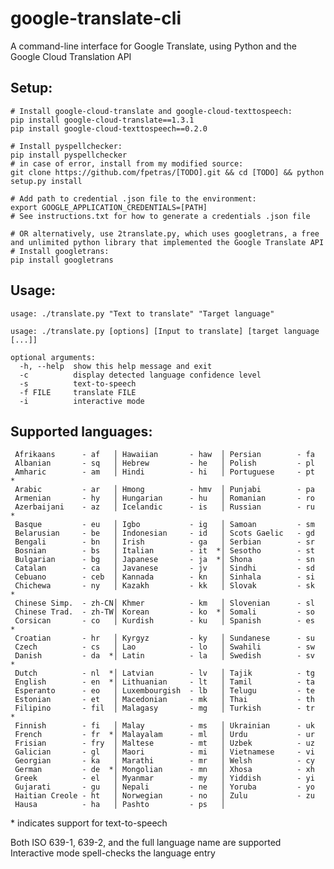# google-translate-cli
A command-line interface for Google Translate, using Python and the Google Cloud Translation API

## Setup:

```
# Install google-cloud-translate and google-cloud-texttospeech:
pip install google-cloud-translate==1.3.1
pip install google-cloud-texttospeech==0.2.0

# Install pyspellchecker:
pip install pyspellchecker
# in case of error, install from my modified source:
git clone https://github.com/fpetras/[TODO].git && cd [TODO] && python setup.py install

# Add path to credential .json file to the environment:
export GOOGLE_APPLICATION_CREDENTIALS=[PATH]
# See instructions.txt for how to generate a credentials .json file

# OR alternatively, use 2translate.py, which uses googletrans, a free and unlimited python library that implemented the Google Translate API
# Install googletrans:
pip install googletrans

```

## Usage:

`usage: ./translate.py "Text to translate" "Target language"`

```
usage: ./translate.py [options] [Input to translate] [target language [...]]

optional arguments:
  -h, --help  show this help message and exit
  -c          display detected language confidence level
  -s          text-to-speech
  -f FILE     translate FILE
  -i          interactive mode
```

## Supported languages:


     Afrikaans      - af   │ Hawaiian       - haw  │ Persian        - fa   
     Albanian       - sq   │ Hebrew         - he   │ Polish         - pl   
     Amharic        - am   │ Hindi          - hi   │ Portuguese     - pt  *
     Arabic         - ar   │ Hmong          - hmv  │ Punjabi        - pa   
     Armenian       - hy   │ Hungarian      - hu   │ Romanian       - ro   
     Azerbaijani    - az   │ Icelandic      - is   │ Russian        - ru  *
     Basque         - eu   │ Igbo           - ig   │ Samoan         - sm   
     Belarusian     - be   │ Indonesian     - id   │ Scots Gaelic   - gd   
     Bengali        - bn   │ Irish          - ga   │ Serbian        - sr   
     Bosnian        - bs   │ Italian        - it  *│ Sesotho        - st   
     Bulgarian      - bg   │ Japanese       - ja  *│ Shona          - sn   
     Catalan        - ca   │ Javanese       - jv   │ Sindhi         - sd   
     Cebuano        - ceb  │ Kannada        - kn   │ Sinhala        - si   
     Chichewa       - ny   │ Kazakh         - kk   │ Slovak         - sk  *
     Chinese Simp.  - zh-CN│ Khmer          - km   │ Slovenian      - sl   
     Chinese Trad.  - zh-TW│ Korean         - ko  *│ Somali         - so   
     Corsican       - co   │ Kurdish        - ku   │ Spanish        - es  *
     Croatian       - hr   │ Kyrgyz         - ky   │ Sundanese      - su   
     Czech          - cs   │ Lao            - lo   │ Swahili        - sw   
     Danish         - da  *│ Latin          - la   │ Swedish        - sv  *
     Dutch          - nl  *│ Latvian        - lv   │ Tajik          - tg   
     English        - en  *│ Lithuanian     - lt   │ Tamil          - ta   
     Esperanto      - eo   │ Luxembourgish  - lb   │ Telugu         - te   
     Estonian       - et   │ Macedonian     - mk   │ Thai           - th   
     Filipino       - fil  │ Malagasy       - mg   │ Turkish        - tr  *
     Finnish        - fi   │ Malay          - ms   │ Ukrainian      - uk   
     French         - fr  *│ Malayalam      - ml   │ Urdu           - ur   
     Frisian        - fry  │ Maltese        - mt   │ Uzbek          - uz   
     Galician       - gl   │ Maori          - mi   │ Vietnamese     - vi   
     Georgian       - ka   │ Marathi        - mr   │ Welsh          - cy   
     German         - de  *│ Mongolian      - mn   │ Xhosa          - xh   
     Greek          - el   │ Myanmar        - my   │ Yiddish        - yi   
     Gujarati       - gu   │ Nepali         - ne   │ Yoruba         - yo   
     Haitian Creole - ht   │ Norwegian      - no   │ Zulu           - zu   
     Hausa          - ha   │ Pashto         - ps   │                       
\* indicates support for text-to-speech

Both ISO 639-1, 639-2, and the full language name are supported
Interactive mode spell-checks the language entry
